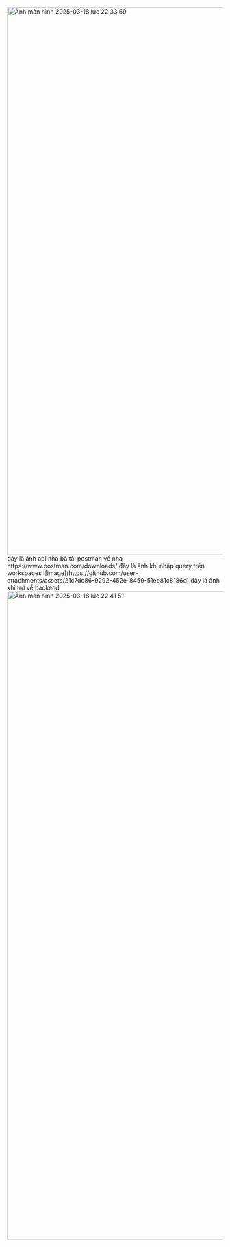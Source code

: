 
<img width="1277" alt="Ảnh màn hình 2025-03-18 lúc 22 33 59" src="https://github.com/user-attachments/assets/b0ba01db-414e-49ff-9403-8874bca103b7" />
đây là ảnh api nha 
bà tải postman về nha https://www.postman.com/downloads/
đây là ảnh khi nhập query trên workspaces
![image](https://github.com/user-attachments/assets/21c7dc86-9292-452e-8459-51ee81c8186d)
đây là ảnh khi trở về backend 

<img width="1512" alt="Ảnh màn hình 2025-03-18 lúc 22 41 51" src="https://github.com/user-attachments/assets/e47017b3-14a2-4690-a5a9-624d3f76ee70" />
